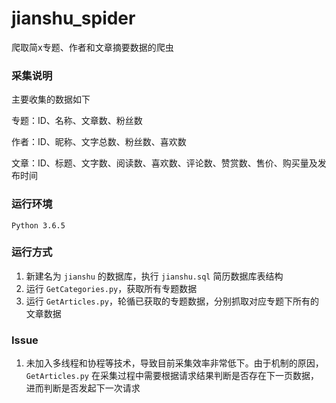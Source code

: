 # jianshu_spider
爬取简x专题、作者和文章摘要数据的爬虫

### 采集说明
主要收集的数据如下

专题：ID、名称、文章数、粉丝数

作者：ID、昵称、文字总数、粉丝数、喜欢数

文章：ID、标题、文字数、阅读数、喜欢数、评论数、赞赏数、售价、购买量及发布时间

### 运行环境
`Python 3.6.5`

### 运行方式
1. 新建名为 `jianshu` 的数据库，执行 `jianshu.sql` 简历数据库表结构
2. 运行 `GetCategories.py`，获取所有专题数据
3. 运行 `GetArticles.py`，轮循已获取的专题数据，分别抓取对应专题下所有的文章数据

### Issue
1. 未加入多线程和协程等技术，导致目前采集效率非常低下。由于机制的原因，`GetArticles.py` 在采集过程中需要根据请求结果判断是否存在下一页数据，进而判断是否发起下一次请求

